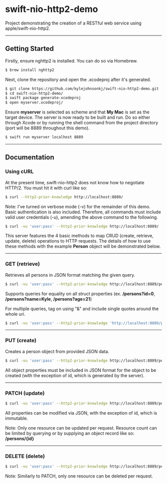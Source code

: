# swift-nio-http2-demo
Project demonstrating the creation of a RESTful web service using apple/swift-nio-http2.

---
## Getting Started

Firstly, ensure nghttp2 is installed. You can do so via Homebrew.
```sh
$ brew install nghttp2
```
Next, clone the repository and open the .xcodeproj after it's generated.
```sh
$ git clone https://github.com/kylejohnsonkj/swift-nio-http2-demo.git
$ cd swift-nio-http2-demo/
$ swift package generate-xcodeproj
$ open myserver.xcodeproj/
```
Ensure **myserver** is selected as scheme and that **My Mac** is set as the target device. The server is now ready to be built and run. Do so either through Xcode or by running the shell command from the project directory (port will be 8889 throughout this demo).
```sh
$ swift run myserver localhost 8889
```

---
## Documentation

### Using cURL
At the present time, swift-nio-http2 does not know how to negotiate HTTP/2. You must hit it with curl like so: 
```sh
$ curl --http2-prior-knowledge http://localhost:8889/
```

Note: I've turned on verbose mode (-v) for the remainder of this demo. Basic authentication is also included. Therefore, all commands must include valid user credentials (-u), amending the above command to the following.
```sh
$ curl -vu 'user:pass' --http2-prior-knowledge http://localhost:8889/
```

This server features the 4 basic methods to map CRUD (create, retrieve, update, delete) operations to HTTP requests. The details of how to use these methods with the example **Person** object will be demonstrated below.

---
### GET (retrieve)
Retrieves all persons in JSON format matching the given query.
```sh
$ curl -vu 'user:pass' --http2-prior-knowledge http://localhost:8889/persons
```
Supports queries for equality on all struct properties (ex. **/persons?id=0**, **/persons?name=Kyle**, **/persons?age=21**)

For multiple queries, tag on using "&" and include single quotes around the whole uri.
```sh
$ curl -vu 'user:pass' --http2-prior-knowledge 'http://localhost:8889/persons?age=21&name=Kyle'
```
---
### PUT (create)
Creates a person object from provided JSON data.
```sh
$ curl -vu 'user:pass' --http2-prior-knowledge http://localhost:8889/persons --data '{"name":"Kyle","age":21}' -XPUT
```
All object properties must be included in JSON format for the object to be created (with the exception of id, which is generated by the server).

---
### PATCH (update)
```sh
$ curl -vu 'user:pass' --http2-prior-knowledge http://localhost:8889/persons/0 --data '{"name":"Kyle%20Johnson"}' -XPATCH
```
All properties can be modified via JSON, with the exception of id, which is immutable.

Note: Only one resource can be updated per request. Resource count can be limited by querying or by supplying an object record like so: **/persons/{id}**

---
### DELETE (delete)
```sh
$ curl -vu 'user:pass' --http2-prior-knowledge http://localhost:8889/persons/0 -XDELETE
```
Note: Similarly to PATCH, only one resource can be deleted per request.
